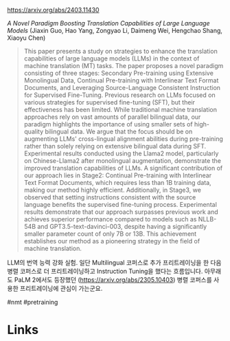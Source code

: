 https://arxiv.org/abs/2403.11430

*A Novel Paradigm Boosting Translation Capabilities of Large Language Models* (Jiaxin Guo, Hao Yang, Zongyao Li, Daimeng Wei, Hengchao Shang, Xiaoyu Chen)

> This paper presents a study on strategies to enhance the translation capabilities of large language models (LLMs) in the context of machine translation (MT) tasks. The paper proposes a novel paradigm consisting of three stages: Secondary Pre-training using Extensive Monolingual Data, Continual Pre-training with Interlinear Text Format Documents, and Leveraging Source-Language Consistent Instruction for Supervised Fine-Tuning. Previous research on LLMs focused on various strategies for supervised fine-tuning (SFT), but their effectiveness has been limited. While traditional machine translation approaches rely on vast amounts of parallel bilingual data, our paradigm highlights the importance of using smaller sets of high-quality bilingual data. We argue that the focus should be on augmenting LLMs' cross-lingual alignment abilities during pre-training rather than solely relying on extensive bilingual data during SFT. Experimental results conducted using the Llama2 model, particularly on Chinese-Llama2 after monolingual augmentation, demonstrate the improved translation capabilities of LLMs. A significant contribution of our approach lies in Stage2: Continual Pre-training with Interlinear Text Format Documents, which requires less than 1B training data, making our method highly efficient. Additionally, in Stage3, we observed that setting instructions consistent with the source language benefits the supervised fine-tuning process. Experimental results demonstrate that our approach surpasses previous work and achieves superior performance compared to models such as NLLB-54B and GPT3.5-text-davinci-003, despite having a significantly smaller parameter count of only 7B or 13B. This achievement establishes our method as a pioneering strategy in the field of machine translation.

LLM의 번역 능력 강화 실험. 일단 Multilingual 코퍼스로 추가 프리트레이닝을 한 다음 병렬 코퍼스로 더 프리트레이닝하고 Instruction Tuning을 했다는 흐름입니다. 아무래도 PaLM 2에서도 등장했던 (https://arxiv.org/abs/2305.10403) 병렬 코퍼스를 사용한 프리트레이닝에 관심이 가는군요.

#nmt #pretraining

# Links


